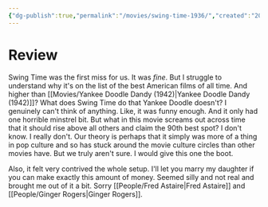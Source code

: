 ```yaml
---
{"dg-publish":true,"permalink":"/movies/swing-time-1936/","created":"2023-11-30","updated":"2024-08-14"}
---
```



# Review

Swing Time was the first miss for us. It was *fine*. But I struggle to understand why it's on the list of the best American films of all time. And higher than [[Movies/Yankee Doodle Dandy (1942)\|Yankee Doodle Dandy (1942)]]? What does Swing Time do that Yankee Doodle doesn't? I genuinely can't think of anything. Like, it was funny enough. And it only had one horrible minstrel bit. But what in this movie screams out across time that it should rise above all others and claim the 90th best spot? I don't know. I really don't. Our theory is perhaps that it simply was more of a thing in pop culture and so has stuck around the movie culture circles than other movies have. But we truly aren't sure. I would give this one the boot.

Also, it felt very contrived the whole setup. I'll let you marry my daughter if you can make exactly this amount of money. Seemed silly and not real and brought me out of it a bit. Sorry [[People/Fred Astaire\|Fred Astaire]] and [[People/Ginger Rogers\|Ginger Rogers]].
